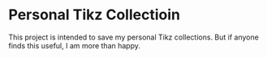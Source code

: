 # Personal Tikz Collectioin
This project is intended to save my personal Tikz collections. But if anyone finds this useful, I am more than happy.

